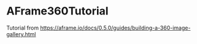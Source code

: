 # AFrame360Tutorial
Tutorial from https://aframe.io/docs/0.5.0/guides/building-a-360-image-gallery.html
